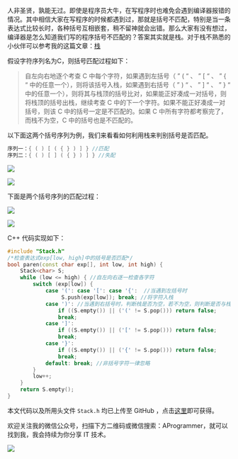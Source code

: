 人非圣贤，孰能无过。即使是程序员大牛，在写程序时也难免会遇到编译器报错的情况。其中相信大家在写程序的时候都遇到过，那就是括号不匹配，特别是当一条表达式比较长时，各种括号互相嵌套，稍不留神就会出错。那么大家有没有想过，编译器是怎么知道我们写的程序括号不匹配的？答案其实就是栈。对于栈不熟悉的小伙伴可以参考我的这篇文章：[栈](https://github.com/YoungYo/Algorithm/blob/master/8-%E6%A0%88.md)

假设字符序列名为C，则括号匹配过程如下：

> 自左向右地逐个考查 C 中每个字符，如果遇到左括号（ ” ( “ 、 ” [ “ 、 ” { “ 中的任意一个），则将该括号入栈，如果遇到右括号（ ” ) “ 、 ” ] “ 、 ” } “ 中的任意一个），则将其与栈顶的括号比对，如果能正好凑成一对括号，则将栈顶的括号出栈，继续考查 C 中的下一个字符。如果不能正好凑成一对括号，则该 C 中的括号一定是不匹配的。如果 C 中所有字符都考察完了，而栈不为空，C 中的括号也是不匹配的。

以下面这两个括号序列为例，我们来看看如何利用栈来判别括号是否匹配。

```c++
序列一：{ ( ) [ ( { } ) ] } //匹配
序列二：{ ( ) [ ] ( { } ) ] } //失配
```

![](https://download.fangcloud.cn/download/3a4cfc161cc947ffb35eed500c2f08b6/ba30a7ceed3f2e6a5fb9ce9173acfab047e53cc5d29bf129140ba0e33c9d976b/1%E5%8C%B9%E9%85%8D%E7%9A%84%E6%8B%AC%E5%8F%B7%E5%BA%8F%E5%88%97.png)

![](https://download.fangcloud.cn/download/1f2e5f2239c243bbbd32668e42536b31/1de2164ec75b6f1f7d62150541346301d57c0c6431643b53d08a416f911f10e1/2%E5%A4%B1%E9%85%8D%E7%9A%84%E6%8B%AC%E5%8F%B7%E5%BA%8F%E5%88%97.png)

下面是两个括号序列的匹配过程：

![](https://download.fangcloud.cn/download/cb67517a1da74df2badbe10e3d8f150e/4f2e7fd54109bbc8e308ec8d5d8196cc69f8abe878963ece03483746da2affe1/3%E6%8B%AC%E5%8F%B7%E5%8C%B9%E9%85%8D%E8%BF%87%E7%A8%8B.png)

![](https://download.fangcloud.cn/download/f689991ed90a45bca95de7c44319ed22/791b42ada359a779f3003cb0a5cc0ffba0716cde353dc41b43d34207c74e9e89/dec17f02f6d0afabf9f37bb88af69069.image_1024.jpg)

C++ 代码实现如下：

```c++
#include "Stack.h"
/*检查表达式exp[low, high]中的括号是否匹配*/
bool paren(const char exp[], int low, int high) {
	Stack<char> S;
	while (low <= high) { //自左向右逐一检查各字符
		switch (exp[low]) {
			case '(': case '[':	case '{':  //当遇到左括号时
                 S.push(exp[low]); break; //将字符入栈
			case ')': //当遇到右括号时，判断栈是否为空，若不为空，则判断是否与栈顶符号相匹配
				if ((S.empty()) || ('(' != S.pop())) return false;
				break;
			case ']':
				if ((S.empty()) || ('[' != S.pop())) return false;
				break;
			case '}':
				if ((S.empty()) || ('{' != S.pop())) return false;
				break;
			default: break; //非括号字符一律忽略
		}
		low++;
	}
	return S.empty();
}
```

本文代码以及所用头文件 `Stack.h` 均已上传至 GitHub ，点击[这里](https://github.com/YoungYo/Algorithm/tree/master/source/%E7%AE%97%E6%B3%95%E4%B8%8E%E6%95%B0%E6%8D%AE%E7%BB%93%E6%9E%84/%E7%AE%97%E6%B3%95%E4%B8%8E%E6%95%B0%E6%8D%AE%E7%BB%93%E6%9E%84)即可获得。

欢迎关注我的微信公众号，扫描下方二维码或微信搜索：AProgrammer，就可以找到我，我会持续为你分享 IT 技术。

![](https://download.fangcloud.cn/download/5827ddd591c84195bd38b125966935c7/ccf77be63f367e7e6ccdb18359dd3e68ee3251844a1f9d11858a68abcf5c7f35/%E5%BE%AE%E4%BF%A1%E5%85%AC%E4%BC%97%E5%8F%B7%E4%BA%8C%E7%BB%B4%E7%A0%81.jpg)